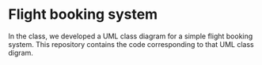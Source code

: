 # Flight booking system

In the class, we developed a UML class diagram for a simple flight booking
system. This repository contains the code corresponding to that UML class
digram. 



